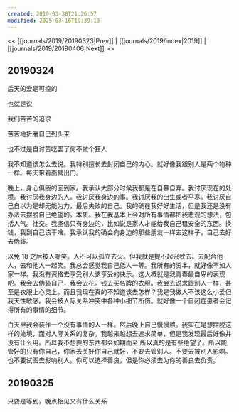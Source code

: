 ```yaml
---
created: 2019-03-30T21:26:57
modified: 2025-03-16T19:39:13
---
```


<< [[journals/2019/20190323|Prev]] | [[journals/2019/index|2019]] | [[journals/2019/20190406|Next]] >>

## 20190324

后天的爱是可控的

也就是说

我们苦苦的追求

苦苦地折磨自己到头来

也不过是自讨苦吃罢了何不做个狂人

我不知道该怎么去说。我特别擅长去封闭自己的内心。就好像我跟别人是两个物种一样。每天带着面具出门。

晚上，身心俱疲的回到家。我承认大部分时候我都是在自暴自弃。我讨厌现在的处境。我讨厌我身边的人。我讨厌我身边的事。我讨厌我的出生或者平寒。我讨厌自己自以为是却无能为力，最后失败的自己。我的确在我好好生活，但是我还是没有办法去摆脱自己绝望的。本质。我在我基本上会对所有事情都把我悲观的想法，包括人气。社交。我坚信只有身边的，比如说是家人才能给我自己租安全的东西。换钱，我到自己该干啥。我承认我的确会向身边的那些朋友一样去这样子，自己去好去伪装。

以免 18 之后被人嘲笑。人不可以孤立去火。但我就是提不起兴致去。去配合他人，去和他人一起笑。我总会感觉我自己低人一等。我所有的资本，就好像不如人家一样。我没有资格去享受别人该享受的快乐。这大概就是我青春最自卑的表现吧。我会去伪装自己，我会去花。钱去买名牌的衣服。我会去说求跟别人一样，甚至是衣服上心灵上。而且我现在真的不知道该去怎样？我是我做人不该这么小爱但我天性敏感。我会被人际关系冲突中各种小细节所伤。就好像一个自闭症患者会记得所有的事情的细节。

白天里我会装作一个没有事情的人一样。然后晚上自己慢慢熬。我实在是想摆脱这样的处境，面对人际关系的复杂。我越来越想去追求简单，但是我发现最后好像并没有什么用。所以我不想要的东西都会如期而至.所以真的是有些绝望了。所以能管好的只有你自己，你家去关好你自己就好，不要去管别人。不要去被别人影响。也不要试图去影响别人。你可以选择善良，但是你必须去为你的善良去负责。

## 20190325

只要是等到，晚点相见又有什么关系
